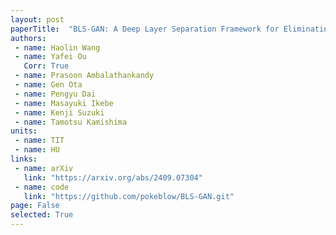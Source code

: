 ```yaml
---
layout: post
paperTitle:  "BLS-GAN: A Deep Layer Separation Framework for Eliminating Bone Overlap in Conventional Radiographs"
authors:
 - name: Haolin Wang
 - name: Yafei Ou
   Corr: True
 - name: Prasoon Ambalathankandy
 - name: Gen Ota
 - name: Pengyu Dai
 - name: Masayuki Ikebe
 - name: Kenji Suzuki
 - name: Tamotsu Kamishima
units:
 - name: TIT
 - name: HU
links:
 - name: arXiv
   link: "https://arxiv.org/abs/2409.07304"
 - name: code
   link: "https://github.com/pokeblow/BLS-GAN.git"
page: False
selected: True
---
```

